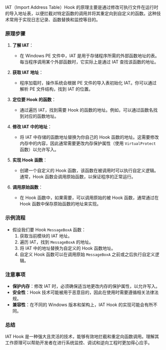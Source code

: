 IAT（Import Address Table）Hook 的原理主要是通过修改可执行文件在运行时的导入地址表，以便拦截对特定函数的调用并将其重定向到自定义的函数。这种技术常用于实现日志记录、函数替换和监控等目的。

### 原理步骤

1. **了解 IAT**：
   - 在 Windows PE 文件中，IAT 是用于存储程序所需的外部函数地址的表。每当程序调用某个外部函数时，它实际上是通过 IAT 查找该函数的地址。

2. **获取 IAT 地址**：
   - 程序加载时，操作系统会根据 PE 文件的导入表初始化 IAT。你可以通过解析 PE 文件结构，找到 IAT 的位置。

3. **定位要 Hook 的函数**：
   - 通过遍历 IAT，找到需要 Hook 的函数的地址。例如，可以通过函数名找到对应的函数地址。

4. **修改 IAT 中的地址**：
   - 将 IAT 中存储的函数地址替换为你自己的 Hook 函数的地址。这需要修改内存中的内容，因此通常需要更改内存保护属性（使用 `VirtualProtect` 函数）以允许写入。

5. **实现 Hook 函数**：
   - 创建一个自定义的 Hook 函数，该函数在被调用时可以执行自定义逻辑。通常，Hook 函数会调用原始函数，以保证程序的正常运行。

6. **调用原始函数**：
   - 在 Hook 函数中，如果需要，可以调用原始的被 Hook 函数，通常通过在 Hook 函数中保存原始函数的地址来实现。

### 示例流程

- 假设我们要 Hook `MessageBoxA` 函数：
  1. 获取当前模块的 IAT 地址。
  2. 遍历 IAT，找到 `MessageBoxA` 的地址。
  3. 将 IAT 中的地址替换为自定义的 Hook 函数地址。
  4. 自定义 Hook 函数可以在调用原始 `MessageBoxA` 之前或之后执行自定义逻辑。

### 注意事项

- **保护内存**：修改 IAT 时，必须确保适当地更改内存的保护属性，以允许写入。
- **安全性**：Hook 技术可能被用于恶意目的，因此在使用时需要遵循相关法律法规。
- **兼容性**：在不同的 Windows 版本和架构上，IAT Hook 的实现可能会有所不同。

### 总结

IAT Hook 是一种强大且灵活的技术，能够有效地拦截和重定向函数调用。理解其工作原理可以帮助开发者在进行系统监控、调试和逆向工程时更加得心应手。
